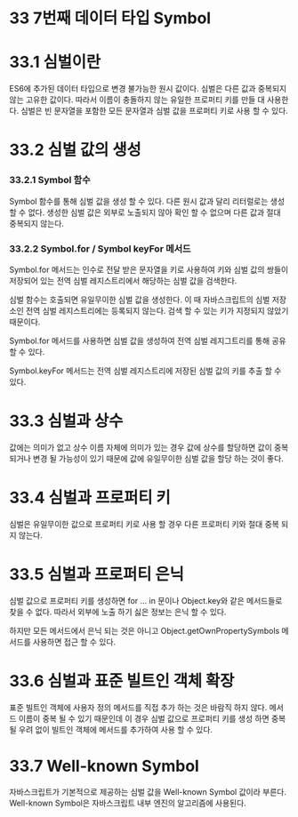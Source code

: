 # 33 7번째 데이터 타입 Symbol

# 33.1 심벌이란

ES6에 추가된 데이터 타입으로 변경 불가능한 원시 값이다. 심벌은 다른 값과 중복되지 않는 고유한 값이다. 따라서 이름이 충돌하지 않는 유일한 프로퍼티 키를 만들 대 사용한다. 심벌은 빈 문자열을 포함한 모든 문자열과 심벌 값을 프로퍼티 키로 사용 할 수 있다.

# 33.2 심벌 값의 생성

### 33.2.1 Symbol 함수

Symbol 함수를 통해 심벌 값을 생성 할 수 있다. 다른 원시 값과 달리 리터럴로는 생성 할 수 없다. 생성한 심벌 값은 외부로 노출되지 않아 확인 할 수 없으며 다른 값과 절대 중복되지 않는다.

### 33.2.2 Symbol.for / Symbol keyFor 메서드

Symbol.for 메서드는 인수로 전달 받은 문자열을 키로 사용하여 키와 심벌 값의 쌍들이 저장되어 있는 전역 심벌 레지스트리에서 해당하는 심벌 값을 검색한다.

심벌 함수는 호출되면 유일무이한 심벌 값을 생성한다. 이 때 자바스크립트의 심벌 저장소인 전역 심벌 레지스트리에는 등록되지 않는다. 검색 할 수 있는 키가 지정되지 않았기 때문이다.

Symbol.for 메서드를 사용하면 심벌 값을 생성하여 전역 심벌 레지그트리를 통해 공유 할 수 있다.

Symbol.keyFor 메서드는 전역 심벌 레지스트리에 저장된 심벌 값의 키를 추출 할 수 있다.

# 33.3 심벌과 상수

값에는 의미가 없고 상수 이름 자체에 의미가 있는 경우 값에 상수를 할당하면 값이 중복 되거나 변경 될 가능성이 있기 때문에 값에 유일무이한 심벌 값을 할당 하는 것이 좋다.

# 33.4 심벌과 프로퍼티 키

심벌은 유일무이한 값으로 프로퍼티 키로 사용 할 경우 다른 프로퍼티 키와 절대 중복 되지 않는다.

# 33.5 심벌과 프로퍼티 은닉

심벌 값으로 프로퍼티 키를 생성하면 for … in 문이나 Object.key와 같은 메서드들로 찾을 수 없다. 따라서 외부에 노출 하기 싫은 정보는 은닉 할 수 있다.

하지만 모든 메서드에서 은닉 되는 것은 아니고 Object.getOwnPropertySymbols 메서드를 사용하면 접근 할 수 있다.

# 33.6 심벌과 표준 빌트인 객체 확장

표준 빌트인 객체에 사용자 정의 메서드를 직접 추가 하는 것은 바람직 하지 않다. 메서드 이름이 중복 될 수 있기 때문인데 이 경우 심벌 값으로 프로퍼티 키를 생성 하면 중복 될 우려 없이 빌트인 객체에 메서드를 추가하여 사용 할 수 있다.

# 33.7 Well-known Symbol

자바스크립트가 기본적으로 제공하는 심벌 값을 Well-known Symbol 값이라 부른다. Well-known Symbol은 자바스크립트 내부 엔진의 알고리즘에 사용된다.
